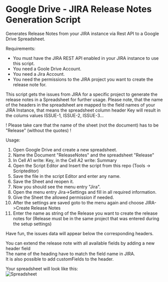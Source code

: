 Google Drive - JIRA Release Notes Generation Script
==================================================

Generates Release Notes from your JIRA instance via Rest API to a Google Drive Spreadsheet.   
   
Requirements:   
- You must have the JIRA REST API enabled in your JIRA instance to use this script.     
- You need a Goole Drive Account.   
- You need a Jira Account.  
- You need the permissions to the JIRA project you want to create the release note for.   

This script gets the issues from JIRA for a specific project to generate the release notes in a Spreadsheet for further usage. Please note, that the name of the headers in the spreadsheet are mapped to the field names of your JIRA Instance, that means the spreadsheet column header Key will result in the colums values ISSUE-1, ISSUE-2, ISSUE-3...   
    
! Please take care that the name of the sheet (not the document) has to be "Release" (without the quotes) !   
    
Usage:   
1. Open Google Drive and create a new spreadsheet.     
2. Name the Document "ReleaseNotes" and the spreadsheet "Release"    
3. In Cell A1 write: Key, in the Cell A2 write: Summary    
4. Open the Script Editor and Insert the script from this repo (Tools -> Scripteditor)  
5. Save the file in the script Editor and enter any name.     
6. Save the Sheet and reopen it.    
7. Now you should see the menu entry "Jira".   
8. Open the menu entry Jira->Settings and fill in all required information.     
9. Give the Sheet the allowed permission if needed.  
10. After the settings are saved goto to the menu again and choose JIRA->Create Release Notes     
11. Enter the name as string of the Release you want to create the release notes for (Release must be in the same project that was entered during the setup settings)   
     
Have fun, the issues data will appear below the corresponding headers.   
    
You can extend the release note with all available fields by adding a new header field   
The name of the heading have to match the field name in JIRA.    
It is also possible to add customFields to the header.   

Your spreadsheet will look like this:  
![Spreadsheet](http://steffenedinger.de/wordpress/wp-content/uploads/2014/10/Schnappschuss-2014-10-10-19.55.34.png "Spreadsheet")
